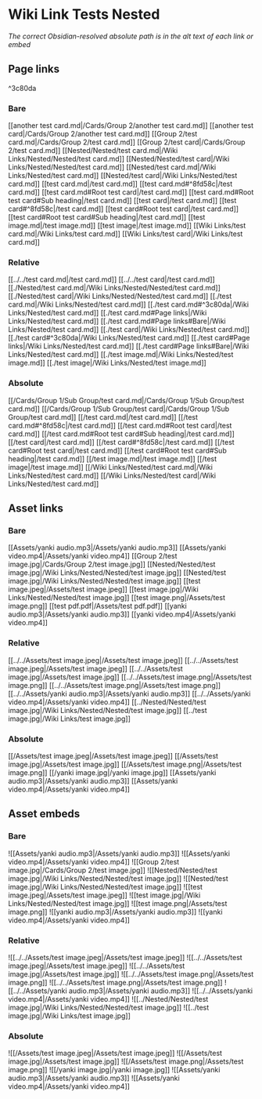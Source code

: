 # Wiki Link Tests Nested

_The correct Obsidian-resolved absolute path is in the alt text of each link or embed_

## Page links

^3c80da

### Bare

[[another test card.md|/Cards/Group 2/another test card.md]]
[[another test card|/Cards/Group 2/another test card.md]]
[[Group 2/test card.md|/Cards/Group 2/test card.md]]
[[Group 2/test card|/Cards/Group 2/test card.md]]
[[Nested/Nested/test card.md|/Wiki Links/Nested/Nested/test card.md]]
[[Nested/Nested/test card|/Wiki Links/Nested/Nested/test card.md]]
[[Nested/test card.md|/Wiki Links/Nested/test card.md]]
[[Nested/test card|/Wiki Links/Nested/test card.md]]
[[test card.md|/test card.md]]
[[test card.md#^8fd58c|/test card.md]]
[[test card.md#Root test card|/test card.md]]
[[test card.md#Root test card#Sub heading|/test card.md]]
[[test card|/test card.md]]
[[test card#^8fd58c|/test card.md]]
[[test card#Root test card|/test card.md]]
[[test card#Root test card#Sub heading|/test card.md]]
[[test image.md|/test image.md]]
[[test image|/test image.md]]
[[Wiki Links/test card.md|/Wiki Links/test card.md]]
[[Wiki Links/test card|/Wiki Links/test card.md]]

### Relative

[[../../test card.md|/test card.md]]
[[../../test card|/test card.md]]
[[./Nested/test card.md|/Wiki Links/Nested/Nested/test card.md]]
[[./Nested/test card|/Wiki Links/Nested/Nested/test card.md]]
[[./test card.md|/Wiki Links/Nested/test card.md]]
[[./test card.md#^3c80da|/Wiki Links/Nested/test card.md]]
[[./test card.md#Page links|/Wiki Links/Nested/test card.md]]
[[./test card.md#Page links#Bare|/Wiki Links/Nested/test card.md]]
[[./test card|/Wiki Links/Nested/test card.md]]
[[./test card#^3c80da|/Wiki Links/Nested/test card.md]]
[[./test card#Page links|/Wiki Links/Nested/test card.md]]
[[./test card#Page links#Bare|/Wiki Links/Nested/test card.md]]
[[./test image.md|/Wiki Links/Nested/test image.md]]
[[./test image|/Wiki Links/Nested/test image.md]]

### Absolute

[[/Cards/Group 1/Sub Group/test card.md|/Cards/Group 1/Sub Group/test card.md]]
[[/Cards/Group 1/Sub Group/test card|/Cards/Group 1/Sub Group/test card.md]]
[[/test card.md|/test card.md]]
[[/test card.md#^8fd58c|/test card.md]]
[[/test card.md#Root test card|/test card.md]]
[[/test card.md#Root test card#Sub heading|/test card.md]]
[[/test card|/test card.md]]
[[/test card#^8fd58c|/test card.md]]
[[/test card#Root test card|/test card.md]]
[[/test card#Root test card#Sub heading|/test card.md]]
[[/test image.md|/test image.md]]
[[/test image|/test image.md]]
[[/Wiki Links/Nested/test card.md|/Wiki Links/Nested/test card.md]]
[[/Wiki Links/Nested/test card|/Wiki Links/Nested/test card.md]]

## Asset links

### Bare

[[Assets/yanki audio.mp3|/Assets/yanki audio.mp3]]
[[Assets/yanki video.mp4|/Assets/yanki video.mp4]]
[[Group 2/test image.jpg|/Cards/Group 2/test image.jpg]]
[[Nested/Nested/test image.jpg|/Wiki Links/Nested/Nested/test image.jpg]]
[[Nested/test image.jpg|/Wiki Links/Nested/Nested/test image.jpg]]
[[test image.jpeg|/Assets/test image.jpeg]]
[[test image.jpg|/Wiki Links/Nested/Nested/test image.jpg]]
[[test image.png|/Assets/test image.png]]
[[test pdf.pdf|/Assets/test pdf.pdf]]
[[yanki audio.mp3|/Assets/yanki audio.mp3]]
[[yanki video.mp4|/Assets/yanki video.mp4]]

### Relative

[[../../Assets/test image.jpeg|/Assets/test image.jpeg]]
[[../../Assets/test image.jpeg|/Assets/test image.jpeg]]
[[../../Assets/test image.jpg|/Assets/test image.jpg]]
[[../../Assets/test image.png|/Assets/test image.png]]
[[../../Assets/test image.png|/Assets/test image.png]]
[[../../Assets/yanki audio.mp3|/Assets/yanki audio.mp3]]
[[../../Assets/yanki video.mp4|/Assets/yanki video.mp4]]
[[../Nested/Nested/test image.jpg|/Wiki Links/Nested/Nested/test image.jpg]]
[[../test image.jpg|/Wiki Links/test image.jpg]]

### Absolute

[[/Assets/test image.jpeg|/Assets/test image.jpeg]]
[[/Assets/test image.jpg|/Assets/test image.jpg]]
[[/Assets/test image.png|/Assets/test image.png]]
[[/yanki image.jpg|/yanki image.jpg]]
[[Assets/yanki audio.mp3|/Assets/yanki audio.mp3]]
[[Assets/yanki video.mp4|/Assets/yanki video.mp4]]

## Asset embeds

### Bare

![[Assets/yanki audio.mp3|/Assets/yanki audio.mp3]]
![[Assets/yanki video.mp4|/Assets/yanki video.mp4]]
![[Group 2/test image.jpg|/Cards/Group 2/test image.jpg]]
![[Nested/Nested/test image.jpg|/Wiki Links/Nested/Nested/test image.jpg]]
![[Nested/test image.jpg|/Wiki Links/Nested/Nested/test image.jpg]]
![[test image.jpeg|/Assets/test image.jpeg]]
![[test image.jpg|/Wiki Links/Nested/Nested/test image.jpg]]
![[test image.png|/Assets/test image.png]]
![[yanki audio.mp3|/Assets/yanki audio.mp3]]
![[yanki video.mp4|/Assets/yanki video.mp4]]

### Relative

![[../../Assets/test image.jpeg|/Assets/test image.jpeg]]
![[../../Assets/test image.jpeg|/Assets/test image.jpeg]]
![[../../Assets/test image.jpg|/Assets/test image.jpg]]
![[../../Assets/test image.png|/Assets/test image.png]]
![[../../Assets/test image.png|/Assets/test image.png]]
![[../../Assets/yanki audio.mp3|/Assets/yanki audio.mp3]]
![[../../Assets/yanki video.mp4|/Assets/yanki video.mp4]]
![[../Nested/Nested/test image.jpg|/Wiki Links/Nested/Nested/test image.jpg]]
![[../test image.jpg|/Wiki Links/test image.jpg]]

### Absolute

![[/Assets/test image.jpeg|/Assets/test image.jpeg]]
![[/Assets/test image.jpg|/Assets/test image.jpg]]
![[/Assets/test image.png|/Assets/test image.png]]
![[/yanki image.jpg|/yanki image.jpg]]
![[Assets/yanki audio.mp3|/Assets/yanki audio.mp3]]
![[Assets/yanki video.mp4|/Assets/yanki video.mp4]]
